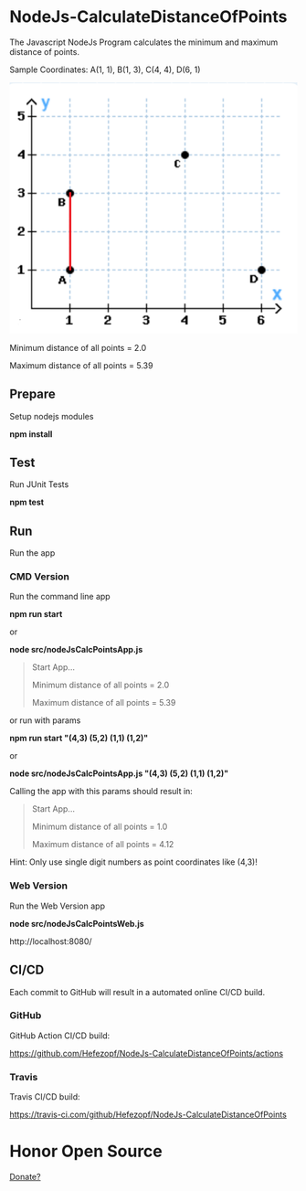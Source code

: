 # NodeJs-CalculateDistanceOfPoints
The Javascript NodeJs Program calculates the minimum and maximum distance of points.

Sample Coordinates: A(1, 1), B(1, 3), C(4, 4), D(6, 1) 

![Coordinates](src/resources/Coordinates.png "Coordinates")

Minimum distance of all points = 2.0

Maximum distance of all points = 5.39


## Prepare

Setup nodejs modules

**npm install**


## Test

Run JUnit Tests

**npm test**


## Run

Run the app

### CMD Version

Run the command line app

**npm run start**

or 

**node src/nodeJsCalcPointsApp.js**

>Start App...
>
>Minimum distance of all points = 2.0
>
>Maximum distance of all points = 5.39

or run with params

**npm run start "(4,3) (5,2) (1,1) (1,2)"**

or

**node src/nodeJsCalcPointsApp.js "(4,3) (5,2) (1,1) (1,2)"**

Calling the app with this params should result in:

>Start App...
>
>Minimum distance of all points = 1.0
>
>Maximum distance of all points = 4.12

Hint: Only use single digit numbers as point coordinates like (4,3)!


### Web Version

Run the Web Version app

**node src/nodeJsCalcPointsWeb.js**

http://localhost:8080/


## CI/CD

Each commit to GitHub will result in a automated online CI/CD build.


### GitHub

GitHub Action CI/CD build:

https://github.com/Hefezopf/NodeJs-CalculateDistanceOfPoints/actions


### Travis

Travis CI/CD build:

https://travis-ci.com/github/Hefezopf/NodeJs-CalculateDistanceOfPoints


# Honor Open Source

[Donate?](https://www.paypal.com/donate/?hosted_button_id=G2CERK22Q4QP8 "Donate?")
